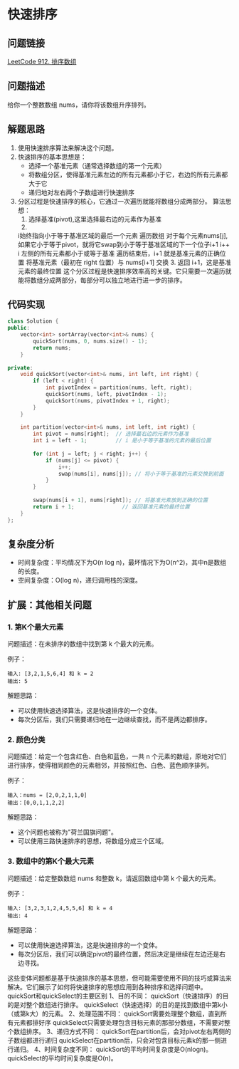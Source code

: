 # 快速排序

## 问题链接
[LeetCode 912. 排序数组](https://leetcode.com/problems/sort-an-array/)

## 问题描述
给你一个整数数组 nums，请你将该数组升序排列。

## 解题思路
1. 使用快速排序算法来解决这个问题。
2. 快速排序的基本思想是：
   - 选择一个基准元素（通常选择数组的第一个元素）
   - 将数组分区，使得基准元素左边的所有元素都小于它，右边的所有元素都大于它
   - 递归地对左右两个子数组进行快速排序
3. 分区过程是快速排序的核心，它通过一次遍历就能将数组分成两部分。
  算法思想：
    1. 选择基准(pivot),这里选择最右边的元素作为基准
    2.
      i始终指向小于等于基准区域的最后一个元素 
      遍历数组
      对于每个元素nums[j],如果它小于等于pivot，就将它swap到小于等于基准区域的下一个位子i+1
      i++
      i 左侧的所有元素都小于或等于基准
      遍历结束后，i+1 就是基准元素的正确位置
      将基准元素（最初在 right 位置）与 nums[i+1] 交换
    3. 返回 i+1，这是基准元素的最终位置
这个分区过程是快速排序效率高的关键。它只需要一次遍历就能将数组分成两部分，每部分可以独立地进行进一步的排序。
## 代码实现
```cpp
class Solution {
public:
    vector<int> sortArray(vector<int>& nums) {
        quickSort(nums, 0, nums.size() - 1);
        return nums;
    }
    
private:
    void quickSort(vector<int>& nums, int left, int right) {
        if (left < right) {
            int pivotIndex = partition(nums, left, right);
            quickSort(nums, left, pivotIndex - 1);
            quickSort(nums, pivotIndex + 1, right);
        }
    }
    
    int partition(vector<int>& nums, int left, int right) {
        int pivot = nums[right];  // 选择最右边的元素作为基准
        int i = left - 1;         // i 是小于等于基准的元素的最后位置
        
        for (int j = left; j < right; j++) {
            if (nums[j] <= pivot) {
                i++;
                swap(nums[i], nums[j]); // 将小于等于基准的元素交换到前面
            }
        }
        
        swap(nums[i + 1], nums[right]); // 将基准元素放到正确的位置
        return i + 1;               // 返回基准元素的最终位置
    }
};
```

## 复杂度分析
- 时间复杂度：平均情况下为O(n log n)，最坏情况下为O(n^2)，其中n是数组的长度。
- 空间复杂度：O(log n)，递归调用栈的深度。

## 扩展：其他相关问题

### 1. 第K个最大元素

问题描述：在未排序的数组中找到第 k 个最大的元素。

例子：
```
输入: [3,2,1,5,6,4] 和 k = 2
输出: 5
```

解题思路：
* 可以使用快速选择算法，这是快速排序的一个变体。
* 每次分区后，我们只需要递归地在一边继续查找，而不是两边都排序。

### 2. 颜色分类

问题描述：给定一个包含红色、白色和蓝色，一共 n 个元素的数组，原地对它们进行排序，使得相同颜色的元素相邻，并按照红色、白色、蓝色顺序排列。

例子：
```
输入：nums = [2,0,2,1,1,0]
输出：[0,0,1,1,2,2]
```

解题思路：
* 这个问题也被称为"荷兰国旗问题"。
* 可以使用三路快速排序的思想，将数组分成三个区域。

### 3. 数组中的第K个最大元素

问题描述：给定整数数组 nums 和整数 k，请返回数组中第 k 个最大的元素。

例子：
```
输入: [3,2,3,1,2,4,5,5,6] 和 k = 4
输出: 4
```

解题思路：
* 可以使用快速选择算法，这是快速排序的一个变体。
* 每次分区后，我们可以确定pivot的最终位置，然后决定是继续在左边还是右边寻找。

这些变体问题都是基于快速排序的基本思想，但可能需要使用不同的技巧或算法来解决。它们展示了如何将快速排序的思想应用到各种排序和选择问题中。
quickSort和quickSelect的主要区别
1、目的不同：
quickSort（快速排序）的目的是对整个数组进行排序。
quickSelect（快速选择）的目的是找到数组中第k小（或第k大）的元素。
2、处理范围不同：
quickSort需要处理整个数组，直到所有元素都排好序
quickSelect只需要处理包含目标元素的那部分数组，不需要对整个数组排序。
3、递归方式不同：
quickSort在partition后，会对pivot左右两侧的子数组都进行递归
quickSelect在partition后，只会对包含目标元素k的那一侧进行递归。
4、时间复杂度不同：
quickSort的平均时间复杂度是O(nlogn)。
quickSelect的平均时间复杂度是O(n)。
